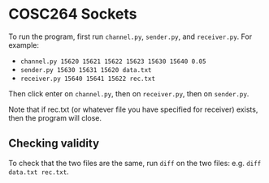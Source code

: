 # COSC264 Sockets

To run the program, first run ``channel.py``, ``sender.py``, and ``receiver.py``. For example:
* ``channel.py 15620 15621 15622 15623 15630 15640 0.05``
* ``sender.py 15630 15631 15620 data.txt``
* ``receiver.py 15640 15641 15622 rec.txt``

Then click enter on ``channel.py``, then on ``receiver.py``, then on ``sender.py``.

Note that if rec.txt (or whatever file you have specified for receiver) exists, then the program will close.

## Checking validity

To check that the two files are the same, run ``diff`` on the two files: e.g. ``diff data.txt rec.txt``.
